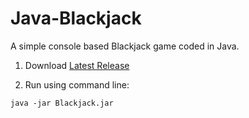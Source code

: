 # Java-Blackjack

A simple console based Blackjack game coded in Java.



1) Download [Latest Release](https://github.com/HiddenMotives/Java-Blackjack/releases/latest)

2) Run using command line:

```
java -jar Blackjack.jar
```
